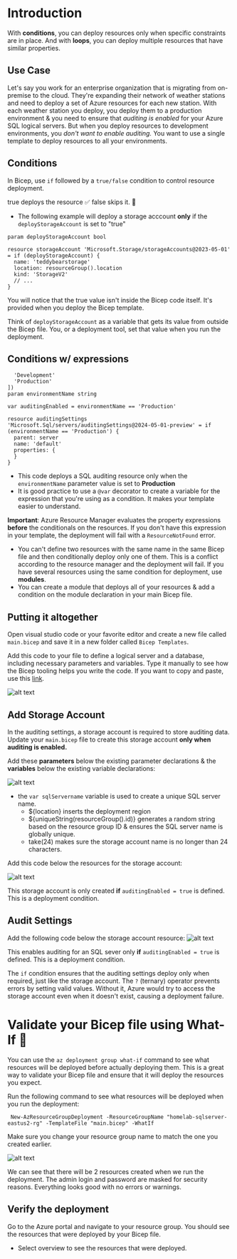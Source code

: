 # Introduction 

With **conditions**, you can deploy resources only when specific constraints are in place. And with **loops**, you can deploy multiple resources that have similar properties.

## Use Case
Let's say you work for an enterprise organization that is migrating from on-premise to the cloud. 
They're expanding their network of weather stations and need to deploy a set of Azure resources for each new station.
With each weather station you deploy, you deploy them to a production environment & you need to ensure that <em>auditing is enabled</em> for your Azure SQL logical servers.
But when you deploy resources to development environments, you <em>don't want to enable auditing.</em> You want to use a single template to deploy resources to all your environments.

## Conditions
In Bicep, use ```if``` followed by a ```true/false``` condition to control resource deployment.  

<bold>true</bold> deploys the resource ✅
<bold>false</bold> skips it. 🚫

+ The following example will deploy a storage acccount **only** if the ```deployStorageAccount``` is set to "true"
```
param deployStorageAccount bool

resource storageAccount 'Microsoft.Storage/storageAccounts@2023-05-01' = if (deployStorageAccount) {
  name: 'teddybearstorage'
  location: resourceGroup().location
  kind: 'StorageV2'
  // ...
}
```

You will notice that the true value isn't inside the Bicep code itself.  It's provided when you deploy the Bicep template.

Think of ```deployStorageAccount``` as a variable that gets its value from outside the Bicep file.  You, or a deployment tool, set that value when you run the deployment.

## Conditions w/ expressions
```@allowed([
  'Development'
  'Production'
])
param environmentName string

var auditingEnabled = environmentName == 'Production'

resource auditingSettings 'Microsoft.Sql/servers/auditingSettings@2024-05-01-preview' = if (environmentName == 'Production') {
  parent: server
  name: 'default'
  properties: {
  }
}
```

+ This code deploys a SQL auditing resource only when the ```environmentName``` parameter value is set to **Production**
+ It is good practice to use a ```@var``` decorator to create a variable for the expression that you're using as a condition. It makes your template easier to understand.

**Important**:  Azure Resource Manager evaluates the property expressions **before** the conditionals on the resources. If you don't have this expression in your template, the deployment will fail with a ```ResourceNotFound``` error.
+ You can't define two resources with the same name in the same Bicep file and then conditionally deploy only one of them. This is a conflict according to the resource manager and the deployment will fail. If you have several resources using the same condition for deployment, use **modules**.
+  You can create a module that deploys all of your resources & add a condition on the module declaration in your main Bicep file.

## Putting it altogether

Open visual studio code or your favorite editor and create a new file called ```main.bicep``` and save it in a new folder called ```Bicep Templates```.

Add this code to your file to define a logical server and a database, including necessary parameters and variables. Type it manually to see how the Bicep tooling helps you write the code. If you want to copy and paste, use this [link](https://learn.microsoft.com/en-us/training/modules/build-flexible-bicep-templates-conditions-loops/3-exercise-conditions?pivots=powershell).

![alt text](https://i.imgur.com/y2AzQvr.png)

## Add Storage Account
In the auditing settings, a storage account is required to store auditing data. Update your ```main.bicep``` file to create this storage account **only when auditing is enabled.**

Add these **parameters** below the existing parameter declarations & the **variables** below the existing variable declarations:

![alt text](https://i.imgur.com/9gELNzq.png)

+ the ```var sqlServername``` variable is used to create a unique SQL server name.
  + ${location} inserts the deployment region
  + ${uniqueString(resourceGroup().id)} generates a random string based on the resource group ID & ensures the SQL server name is globally unique. 
  + take(24) makes sure the storage account name is no longer than 24 characters.

 Add this code below the resources for the storage account:

 ![alt text](https://i.imgur.com/zNhgnCm.png)

 This storage account is only created **if** ```auditingEnabled = true``` is defined. This is a deployment condition. 

 ## Audit Settings

  Add the following code below the storage account resource:
  ![alt text](https://i.imgur.com/ETC1mbr.png)

This enables auditing for an SQL sever only **if** ```auditingEnabled = true``` is defined. This is a deployment condition.

  
The `if` condition ensures that the auditing settings deploy only when required, just like the storage account. The `?` (ternary) operator prevents errors by setting valid values. Without it, Azure would try to access the storage account even when it doesn't exist, causing a deployment failure.




# Validate your Bicep file using What-If 🤔
You can use the ```az deployment group what-if``` command to see what resources will be deployed before actually deploying them. This is a great way to validate your Bicep file and ensure that it will deploy the resources you expect.

Run the following command to see what resources will be deployed when you run the deployment:

```
 New-AzResourceGroupDeployment -ResourceGroupName "homelab-sqlserver-eastus2-rg" -TemplateFile "main.bicep" -WhatIf
 ```

Make sure you change your resource group name to match the one you created earlier. 

![alt text](https://i.imgur.com/mmM4Moi.png)

We can see that there will be 2 resources created when we run the deployment. The admin login and password are masked for security reasons. Everything looks good with no errors or warnings.



## Verify the deployment
Go to the Azure portal and navigate to your resource group. You should see the resources that were deployed by your Bicep file.
+ Select overview to see the resources that were deployed.